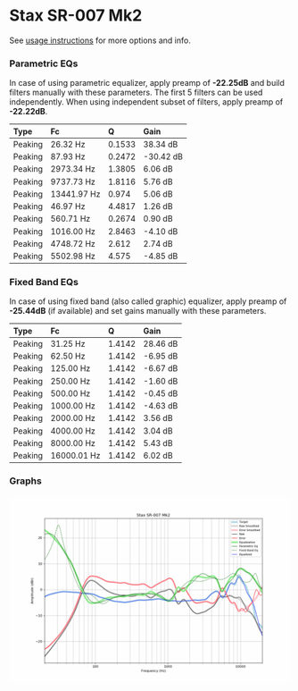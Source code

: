 # Stax SR-007 Mk2
See [usage instructions](https://github.com/jaakkopasanen/AutoEq#usage) for more options and info.

### Parametric EQs
In case of using parametric equalizer, apply preamp of **-22.25dB** and build filters manually
with these parameters. The first 5 filters can be used independently.
When using independent subset of filters, apply preamp of **-22.22dB**.

| Type    | Fc          |      Q | Gain      |
|:--------|:------------|:-------|:----------|
| Peaking | 26.32 Hz    | 0.1533 | 38.34 dB  |
| Peaking | 87.93 Hz    | 0.2472 | -30.42 dB |
| Peaking | 2973.34 Hz  | 1.3805 | 6.06 dB   |
| Peaking | 9737.73 Hz  | 1.8116 | 5.76 dB   |
| Peaking | 13441.97 Hz | 0.974  | 5.06 dB   |
| Peaking | 46.97 Hz    | 4.4817 | 1.26 dB   |
| Peaking | 560.71 Hz   | 0.2674 | 0.90 dB   |
| Peaking | 1016.00 Hz  | 2.8463 | -4.10 dB  |
| Peaking | 4748.72 Hz  | 2.612  | 2.74 dB   |
| Peaking | 5502.98 Hz  | 4.575  | -4.85 dB  |

### Fixed Band EQs
In case of using fixed band (also called graphic) equalizer, apply preamp of **-25.44dB**
(if available) and set gains manually with these parameters.

| Type    | Fc          |      Q | Gain     |
|:--------|:------------|:-------|:---------|
| Peaking | 31.25 Hz    | 1.4142 | 28.46 dB |
| Peaking | 62.50 Hz    | 1.4142 | -6.95 dB |
| Peaking | 125.00 Hz   | 1.4142 | -6.67 dB |
| Peaking | 250.00 Hz   | 1.4142 | -1.60 dB |
| Peaking | 500.00 Hz   | 1.4142 | -0.45 dB |
| Peaking | 1000.00 Hz  | 1.4142 | -4.63 dB |
| Peaking | 2000.00 Hz  | 1.4142 | 3.56 dB  |
| Peaking | 4000.00 Hz  | 1.4142 | 3.04 dB  |
| Peaking | 8000.00 Hz  | 1.4142 | 5.43 dB  |
| Peaking | 16000.01 Hz | 1.4142 | 6.02 dB  |

### Graphs
![](./Stax%20SR-007%20Mk2.png)